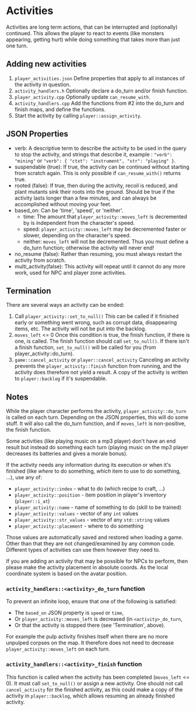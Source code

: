 # Activities

Activities are long term actions, that can be interrupted and (optionally) continued. This allows the player to react to events (like monsters appearing, getting hurt) while doing something that takes more than just one turn.

## Adding new activities

1. `player_activities.json` Define properties that apply to all instances of the activity in question.
2. `activity_handlers.h` Optionally declare a do_turn and/or finish function.
3. `player_activity.cpp` Optionally update `can_resume_with`.
4. `activity_handlers.cpp` Add the functions from #2 into the do_turn and finish maps, and define the functions.
5. Start the activity by calling `player::assign_activity`.

## JSON Properties

* verb: A descriptive term to describe the activity to be used in the query to stop the activity, and strings that describe it, example : `"verb": "mining"` or `"verb": { "ctxt": "instrument", "str": "playing" }`.
* suspendable (true): If true, the activity can be continued without starting from scratch again. This is only possible if `can_resume_with()` returns true.
* rooted (false): If true, then during the activity, recoil is reduced, and plant mutants sink their roots into the ground. Should be true if the activity lasts longer than a few minutes, and can always be accomplished without moving your feet.
* based_on: Can be 'time', 'speed', or 'neither'.
	* time: The amount that `player_activity::moves_left` is decremented by is independent from the character's speed.
	* speed: `player_activity::moves_left` may be decremented faster or slower, depending on the character's speed.
	* neither: `moves_left` will not be decremented. Thus you must define a do_turn function; otherwise the activity will never end!
* no_resume (false): Rather than resuming, you must always restart the activity from scratch.
* multi_activity(false): This activity will repeat until it cannot do any more work, used for NPC and player zone 		  activities.

## Termination

There are several ways an activity can be ended:

1. Call `player_activity::set_to_null()`
	This can be called if it finished early or something went wrong, such as corrupt data, disappearing items, etc. The activity will not be put into the backlog.
2. `moves_left` <= 0
	Once this condition is true, the finish function, if there is one, is called. The finish function should call `set_to_null()`. If there isn't a finish function, `set_to_null()` will be called for you (from player_activity::do_turn).
3. `game::cancel_activity` or `player::cancel_activity`
	Canceling an activity prevents the `player_activity::finish` function from running, and the activity does therefore not yield a result. A copy of the activity is written to `player::backlog` if it's suspendable.

## Notes

While the player character performs the activity, `player_activity::do_turn` is called on each turn. Depending on the JSON properties, this will do some stuff. It will also call the do_turn function, and if `moves_left` is non-positive, the finish function.

Some activities (like playing music on a mp3 player) don't have an end result but instead do something each turn (playing music on the mp3 player decreases its batteries and gives a morale bonus).

If the activity needs any information during its execution or when it's finished (like *where* to do something, *which* item to use to do something, ...), use any of:

- `player_activity::index` - what to do (which recipe to craft, ...)
- `player_activity::position` - item position in player's inventory (`player::i_at`)
- `player_activity::name` - name of something to do (skill to be trained)
- `player_activity::values` - vector of any `int` values
- `player_activity::str_values` - vector of any `std::string` values
- `player_activity::placement` - where to do something

Those values are automatically saved and restored when loading a game. Other than that they are not changed/examined by any common code. Different types of activities can use them however they need to.

If you are adding an activity that may be possible for NPCs to perform, then please make the activity placement in absolute coords.
As the local coordinate system is based on the avatar position.

### `activity_handlers::<activity>_do_turn` function

To prevent an infinite loop, ensure that one of the following is satisfied:

- The `based_on` JSON property is `speed` or `time`,
- Or `player_activity::moves_left` is decreased (in `<activity>_do_turn`,
- Or that the activity is stopped there (see 'Termination', above).

For example the pulp activity finishes itself when there are no more unpulped corpses on the map. It therefore does not need to decrease `player_activity::moves_left` on each turn.

### `activity_handlers::<activity>_finish` function

This function is called when the activity has been completed (`moves_left` <= 0). It must call `set_to_null()` or assign a new activity. One should not call `cancel_activity` for the finished activity, as this could make a copy of the activity in `player::backlog`, which allows resuming an already finished activity.
